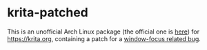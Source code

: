 # krita-patched

This is an unofficial Arch Linux package (the official one is
[here](https://archlinux.org/packages/extra/x86_64/krita/)) for https://krita.org,
containing a patch for a [window-focus related bug](https://bugs.kde.org/show_bug.cgi?id=428080).
